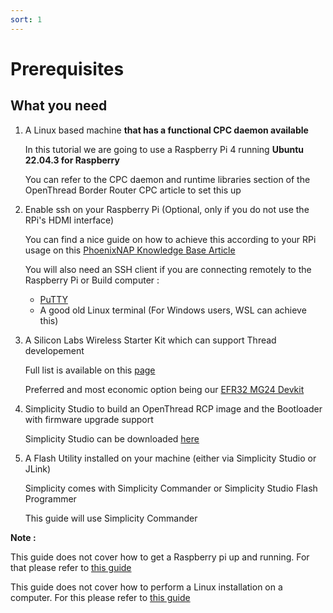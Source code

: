 ```yaml
---
sort: 1
---
```

# Prerequisites

## What you need

1. A Linux based machine **that has a functional CPC daemon available**

   In this tutorial we are going to use a Raspberry Pi 4 running **Ubuntu 22.04.3 for Raspberry**

   You can refer to the CPC daemon and runtime libraries section of the OpenThread Border Router CPC article to set this up
2. Enable ssh on your Raspberry Pi (Optional, only if you do not use the RPi's HDMI interface)

   You can find a nice guide on how to achieve this according to your RPi usage on this [PhoenixNAP Knowledge Base Article](https://phoenixnap.com/kb/enable-ssh-raspberry-pi)

   You will also need an SSH client if you are connecting remotely to the Raspberry Pi or Build computer :

   * [PuTTY](https://www.putty.org/)
   * A good old Linux terminal (For Windows users, WSL can achieve this)
3. A Silicon Labs Wireless Starter Kit which can support Thread developement

   Full list is available on this [page](https://www.silabs.com/wireless/thread#software)

   Preferred and most economic option being our [EFR32 MG24 Devkit](https://www.silabs.com/development-tools/wireless/efr32xg24-dev-kit?tab=overview)
4. Simplicity Studio to build an OpenThread RCP image and the Bootloader with firmware upgrade support

   Simplicity Studio can be downloaded [here](https://www.silabs.com/developers/simplicity-studio)
5. A Flash Utility installed on your machine (either via Simplicity Studio or JLink)

   Simplicity comes with Simplicity Commander or Simplicity Studio Flash Programmer

   This guide will use Simplicity Commander

**Note :**

This guide does not cover how to get a Raspberry pi up and running.
For that please refer to [this guide](https://projects.raspberrypi.org/en/projects/raspberry-pi-getting-started)

This guide does not cover how to perform a Linux installation on a computer.
For this please refer to [this guide](https://ubuntu.com/core/docs/getting-started)
